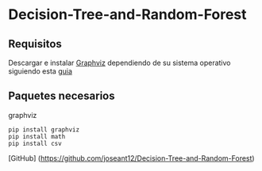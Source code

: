 # Decision-Tree-and-Random-Forest

## Requisitos

Descargar e instalar [Graphviz](https://graphviz.gitlab.io/download/) dependiendo de su sistema operativo siguiendo esta [guia](https://bobswift.atlassian.net/wiki/spaces/GVIZ/pages/20971549/How+to+install+Graphviz+software)

## Paquetes necesarios
graphviz

```
pip install graphviz
pip install math
pip install csv
```

[GitHub] (https://github.com/joseant12/Decision-Tree-and-Random-Forest)
